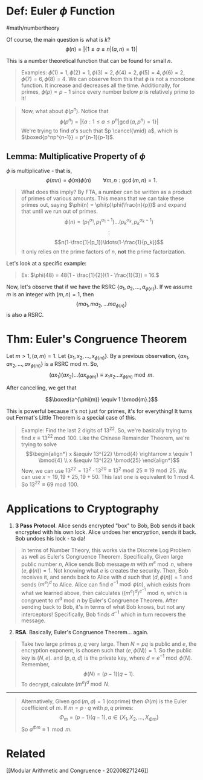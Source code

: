 # Def: Euler $\phi$ Function
#math/numbertheory 

Of course, the main question is what is $k$?  
$$ \phi(n) = |\{1 \leq a \leq n | (a,n) = 1\}|$$ 

This is a number theoretical function that can be found for small $n$. 

> Examples: $\phi(1) = 1, \phi(2) = 1, \phi(3) = 2, \phi(4)=2, \phi(5)=4, \phi(6)=2, \phi(7)=6, \phi(8)=4$.
> We can observe from this that $\phi$ is not a monotone function. It increase and decreases all the time. Additionally, for primes, $\phi(p) = p-1$ since every number below $p$ is relatively prime to it! 

> Now, what about $\phi(p^n)$. Notice that 
> $$\phi(p^n) = | \{ a: 1 \leq a \leq p^n | \gcd(a,p^n) =1 \} |$$ 
> We're trying to find $a$'s such that $p \cancel{\mid} a$, which is $\boxed{p^np^{n-1}} = p^{n-1}(p-1)$.

## Lemma: Multiplicative Property of $\phi$
$\phi$ is multiplicative - that is, 
$$\phi(mn) = \phi(m)\phi(n) \qquad \forall m,n: \gcd(m,n) = 1.$$

> What does this imply? By FTA, a number can be written as a product of primes of various amounts. This means that we can take these primes out, saying $\phi(n) = \phi(p)\phi(\frac{n}{p})$ and expand that until we run out of primes.
> $$\phi(n) = (p^{\alpha_1}_1 , p_1^{\alpha_1-1})\ldots(p^{\alpha_k}_k , p_k^{\alpha_k-1})$$ 
> $$\vdots$$
> $$n(1-\frac{1}{p_1})\ldots(1-\frac{1}{p_k})$$
> It only relies on the prime factors of $n$, **not** the prime factorization. 

Let's look at a specific example:

> Ex: $\phi(48) = 48(1 - \frac{1}{2})(1 - \frac{1}{3}) = 16.$

Now, let's observe that if we have the RSRC $\{ a_1, a_2, \ldots, a_{\phi(n)}\}$. If we assume $m$ is an integer with $(m,n) = 1$, then
$$\{ ma_1, ma_2 , \ldots ma_{\phi(n)}\}$$ is also a RSRC. 


# Thm: Euler's Congruence Theorem
Let $m>1, (a,m)=1$. Let $\{x_1, x_2, \ldots, x_{\phi(m)} \}$. By a previous observation,  $\{ax_1, ax_2, \ldots, ax_{\phi(m)} \}$ is a RSRC mod $m$. So,
$$(ax_1)(ax_2) \ldots (ax_{\phi(m)}) \equiv x_1x_2\ldots x_{\phi(m)} \bmod{m}.$$

After cancelling, we get that 

$$\boxed{a^{\phi(m)} \equiv 1 \bmod{m}.}$$

This is powerful because it's not just for primes, it's for everything! It turns out Fermat's Little Theorem is a special case of this. 

> Example: Find the last 2 digits of $13^{22}$. 
> So, we're basically trying to find $x \equiv 13^{22} \bmod{100}$. Like the Chinese Remainder Theorem, we're trying to solve 
> $$\begin{align*}
x &\equiv 13^{22} \bmod{4} \rightarrow x \equiv 1 \bmod{4} \\
x &\equiv 13^{22} \bmod{25} 
\end{align*}$$
> Now, we can use $13^{22} = 13^2 \cdot 13^{20} \equiv 13^2 \bmod{25} \equiv 19 \bmod{25}$.  We can use $x = 19, 19 +25, 19+50$. This last one is equivalent to 1 mod 4. So $13^22 \equiv 69 \bmod{100}.$

# Applications to Cryptography
1. **3 Pass Protocol**. Alice sends encrypted "box" to Bob, Bob sends it back encrypted with his own lock. Alice undoes her encryption, sends it back. Bob undoes his lock - ta da!

> In terms of Number Theory, this works via the Discrete Log Problem as well as Euler's Congruence Theorem. Specifically,
> Given large public number $n$, Alice sends Bob message $m$ with $m^e \bmod n$, where $(e, \phi(n)) = 1$. Not knowing what $e$ is creates the security. Then, Bob receives it, and sends back to Alice with $d$ such that $(d, \phi(n))=1$ and sends $(m^e)^d$ to Alice. 
> Alice can find $e^{-1} \bmod \phi(n)$, which exists from what we learned above, then calculates $((m^e)^d)^{e^{-1}} \bmod n$, which is congruent to $m^d \bmod n$ by Euler's Congruence Theorem. After sending back to Bob, it's in terms of what Bob knows, but not any interceptors! Specifically, Bob finds $d^{-1}$ which in turn recovers the message. 
 
2. **RSA**. Basically, Euler's Congruence Theorem... again. 
> Take two large primes $p,q$ very large. Then $N = pq$ is public and $e$, the encryption exponent, is chosen such that $(e,\phi(N))=1$.  So the public key is $(N,e)$. and $(p,q,d)$ is the private key, where $d=e^{-1} \bmod \phi(N)$. Remember, $$\phi(N) = (p-1)(q-1).$$ 
> To decrypt, calculate $(m^e)^d \bmod N$. 


---

>Alternatively, Given $\gcd(m,a)=1$ (coprime) then $\Phi(m)$ is the Euler coefficient of $m$. If $m = p \cdot q$ with $p, q$ primes: 
>$$\Phi_m = (p-1)(q-1), a \in \{X_1, X_2, \ldots, X_{\Phi m}\}$$
>So $a^{\Phi m} \equiv 1 \mod m$.

# Related
[[Modular Arithmetic and Congruence - 202008271246]]